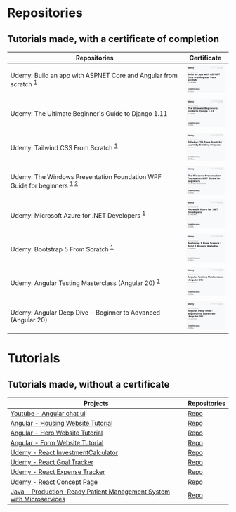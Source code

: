 # Repositories
## Tutorials made, with a certificate of completion

| Repositories                                                                                                                                                                       | Certificate |
|------------------------------------------------------------------------------------------------------------------------------------------------------------------------------------| --- |
| Udemy: Build an app with ASPNET Core and Angular from scratch <sup>[1](https://github.com/ckarakoc/DatingApp)</sup>                                                                | [<img src="UC-44c751e8-dada-4d47-9f72-60a8d8ee8055.jpg" width="100">](https://raw.githubusercontent.com/ckarakoc/Certificates/refs/heads/master/UC-44c751e8-dada-4d47-9f72-60a8d8ee8055.jpg) |
| Udemy: The Ultimate Beginner's Guide to Django 1.11                                                                                                                                | [<img src="UC-c57f2e42-efca-4b61-ac39-6689faf96b85.jpg" width="100">](https://raw.githubusercontent.com/ckarakoc/Certificates/refs/heads/master/UC-c57f2e42-efca-4b61-ac39-6689faf96b85.jpg) |
| Udemy: Tailwind CSS From Scratch <sup>[1](https://ckarakoc.github.io/TailwindFromScratch/)</sup>                                                                                   | [<img src="UC-cc60bd50-9594-4f32-bd9a-55bcf202ff8d.jpg" width="100">](https://raw.githubusercontent.com/ckarakoc/Certificates/refs/heads/master/UC-cc60bd50-9594-4f32-bd9a-55bcf202ff8d.jpg) |
| Udemy: The Windows Presentation Foundation WPF Guide for beginners <sup>[1](https://github.com/ckarakoc/WpfApp)</sup> <sup>[2](https://github.com/ckarakoc/WindowsStoreClone)</sup> | [<img src="UC-d5806ab0-d73d-49f2-981b-ae57d30a2245.jpg" width="100">](https://raw.githubusercontent.com/ckarakoc/Certificates/refs/heads/master/UC-d5806ab0-d73d-49f2-981b-ae57d30a2245.jpg) |
| Udemy: Microsoft Azure for .NET Developers <sup>[1](https://github.com/ckarakoc/Cloud)</sup>              | [<img src="UC-3a2e6dab-8a98-4f95-b575-8cd8e7819d8c.jpg" width="100">](https://raw.githubusercontent.com/ckarakoc/Certificates/refs/heads/master/UC-3a2e6dab-8a98-4f95-b575-8cd8e7819d8c.jpg) |
| Udemy: Bootstrap 5 From Scratch <sup>[1](https://ckarakoc.github.io/BootstrapFromScratch/)</sup>                                                                                   | [<img src="UC-9a106a5d-0009-4bac-af7b-fe48d192473e.jpg" width="100">](https://raw.githubusercontent.com/ckarakoc/Certificates/refs/heads/master/UC-9a106a5d-0009-4bac-af7b-fe48d192473e.jpg) |
| Udemy: Angular Testing Masterclass (Angular 20) <sup>[1](https://github.com/ckarakoc/angular-testing)</sup>                                                                                   | [<img src="UC-65bf42a8-e998-4cf1-8dd8-56b72e188d03.jpg" width="100">](https://raw.githubusercontent.com/ckarakoc/Certificates/refs/heads/master/UC-65bf42a8-e998-4cf1-8dd8-56b72e188d03.jpg) |
| Udemy: Angular Deep Dive - Beginner to Advanced (Angular 20)                                                                               | [<img src="UC-d0badc75-209e-47b1-8e49-3ca92c9942e7.jpg" width="100">](https://raw.githubusercontent.com/ckarakoc/Certificates/refs/heads/master/UC-d0badc75-209e-47b1-8e49-3ca92c9942e7.jpg) |


# Tutorials
## Tutorials made, without a certificate

| Projects | Repositories |
| --- | --- |
| [Youtube - Angular chat ui](https://ckarakoc.github.io/ng-chat-ui-setup/) | [Repo](https://github.com/ckarakoc/ng-chat-ui-setup) |
| [Angular - Housing Website Tutorial](https://ckarakoc.github.io/Angular/) |[Repo](https://github.com/ckarakoc/Angular) |
| [Angular - Hero Website Tutorial](https://ckarakoc.github.io/AngularHero/heroes) | [Repo](https://github.com/ckarakoc/AngularHero) |
| [Angular - Form Website Tutorial](https://ckarakoc.github.io/AngularForm/) | [Repo](https://github.com/ckarakoc/AngularForm) |
| [Udemy - React InvestmentCalculator](https://ckarakoc.github.io/InvestmentCalculator/) | [Repo](https://github.com/ckarakoc/InvestmentCalculator) |
| [Udemy - React Goal Tracker](https://ckarakoc.github.io/DemoProjectS7/) | [Repo](https://github.com/ckarakoc/DemoProjectS7) |
| [Udemy - React Expense Tracker](https://ckarakoc.github.io/ExpenseTracker/) | [Repo](https://github.com/ckarakoc/ExpenseTracker) |
| [Udemy - React Concept Page](https://ckarakoc.github.io/ExampleStartingReactSite/) | [Repo](https://github.com/ckarakoc/ExampleStartingReactSite) |
| [Java - Production-Ready Patient Management System with Microservices](https://www.youtube.com/watch?v=tseqdcFfTUY&t=42687s) | [Repo](https://github.com/ckarakoc/patient-management) |

